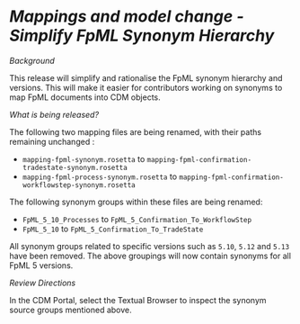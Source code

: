 # *Mappings and model change - Simplify FpML Synonym Hierarchy*

_Background_

This release will simplify and rationalise the FpML synonym hierarchy and versions. This will make it easier for contributors working on synonyms to map FpML documents into CDM objects.

_What is being released?_

The following two mapping files are being renamed, with their paths remaining unchanged :

- `mapping-fpml-synonym.rosetta` to `mapping-fpml-confirmation-tradestate-synonym.rosetta`
- `mapping-fpml-process-synonym.rosetta` to `mapping-fpml-confirmation-workflowstep-synonym.rosetta`

The following synonym groups within these files are being renamed:

- `FpML_5_10_Processes` to `FpML_5_Confirmation_To_WorkflowStep`
- `FpML_5_10` to `FpML_5_Confirmation_To_TradeState`


All synonym groups related to specific versions such as `5.10`, `5.12` and `5.13` have been removed. The above groupings will now contain synonyms for all FpML 5 versions.

_Review Directions_

In the CDM Portal, select the Textual Browser to inspect the synonym source groups mentioned above.

